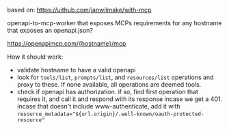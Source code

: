based on: https://uithub.com/janwilmake/with-mcp

openapi-to-mcp-worker that exposes MCPs requirements for any hostname that exposes an openapi.json?

https://openapimcp.com/{hostname}/mcp

How it should work:

- validate hostname to have a valid openapi
- look for `tools/list`, `prompts/list`, and `resources/list` operations and proxy to these. If none available, all operations are deemed tools.
- check if openapi has authorization. if so, find first operation that requires it, and call it and respond with its response incase we get a 401. incase that doesn't include www-authenticate, add it with `resource_metadata="${url.origin}/.well-known/oauth-protected-resource"`

<!-- https://letmeprompt.com/rules-httpsuithu-8xtxyv0 -->
